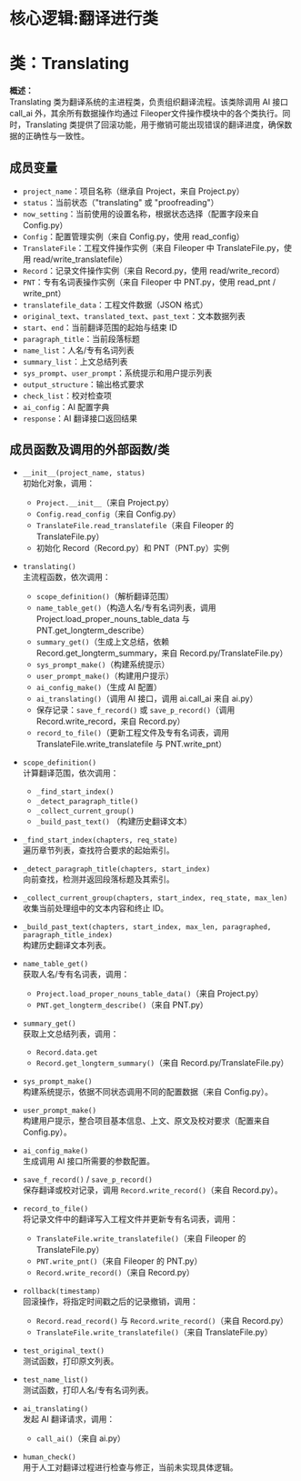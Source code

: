 # 核心逻辑:翻译进行类
# 类：Translating

**概述：**  
Translating 类为翻译系统的主进程类，负责组织翻译流程。该类除调用 AI 接口 call_ai 外，其余所有数据操作均通过 Fileoper文件操作模块中的各个类执行。同时，Translating 类提供了回滚功能，用于撤销可能出现错误的翻译进度，确保数据的正确性与一致性。

## 成员变量
- `project_name`：项目名称（继承自 Project，来自 Project.py）
- `status`：当前状态（"translating" 或 "proofreading"）
- `now_setting`：当前使用的设置名称，根据状态选择（配置字段来自 Config.py）
- `Config`：配置管理实例（来自 Config.py，使用 read_config）
- `TranslateFile`：工程文件操作实例（来自 Fileoper 中 TranslateFile.py，使用 read/write_translatefile）
- `Record`：记录文件操作实例（来自 Record.py，使用 read/write_record）
- `PNT`：专有名词表操作实例（来自 Fileoper 中 PNT.py，使用 read_pnt / write_pnt）
- `translatefile_data`：工程文件数据（JSON 格式）
- `original_text`、`translated_text`、`past_text`：文本数据列表
- `start`、`end`：当前翻译范围的起始与结束 ID
- `paragraph_title`：当前段落标题
- `name_list`：人名/专有名词列表
- `summary_list`：上文总结列表
- `sys_prompt`、`user_prompt`：系统提示和用户提示列表
- `output_structure`：输出格式要求
- `check_list`：校对检查项
- `ai_config`：AI 配置字典
- `response`：AI 翻译接口返回结果

## 成员函数及调用的外部函数/类

- `__init__(project_name, status)`  
  初始化对象，调用：  
  - `Project.__init__`（来自 Project.py）  
  - `Config.read_config`（来自 Config.py）  
  - `TranslateFile.read_translatefile`（来自 Fileoper 的 TranslateFile.py）  
  - 初始化 Record（Record.py）和 PNT（PNT.py）实例  

- `translating()`  
  主流程函数，依次调用：  
  - `scope_definition()`（解析翻译范围）  
  - `name_table_get()`（构造人名/专有名词列表，调用 Project.load_proper_nouns_table_data 与 PNT.get_longterm_describe）  
  - `summary_get()`（生成上文总结，依赖 Record.get_longterm_summary，来自 Record.py/TranslateFile.py）  
  - `sys_prompt_make()`（构建系统提示）  
  - `user_prompt_make()`（构建用户提示）  
  - `ai_config_make()`（生成 AI 配置）  
  - `ai_translating()`（调用 AI 接口，调用 ai.call_ai 来自 ai.py）  
  - 保存记录：`save_f_record()` 或 `save_p_record()`（调用 Record.write_record，来自 Record.py）  
  - `record_to_file()`（更新工程文件及专有名词表，调用 TranslateFile.write_translatefile 与 PNT.write_pnt）

- `scope_definition()`  
  计算翻译范围，依次调用：  
  - `_find_start_index()`  
  - `_detect_paragraph_title()`  
  - `_collect_current_group()`  
  - `_build_past_text()` （构建历史翻译文本）

- `_find_start_index(chapters, req_state)`  
  遍历章节列表，查找符合要求的起始索引。

- `_detect_paragraph_title(chapters, start_index)`  
  向前查找，检测并返回段落标题及其索引。

- `_collect_current_group(chapters, start_index, req_state, max_len)`  
  收集当前处理组中的文本内容和终止 ID。

- `_build_past_text(chapters, start_index, max_len, paragraphed, paragraph_title_index)`  
  构建历史翻译文本列表。

- `name_table_get()`  
  获取人名/专有名词表，调用：  
  - `Project.load_proper_nouns_table_data()`（来自 Project.py）  
  - `PNT.get_longterm_describe()`（来自 PNT.py）

- `summary_get()`  
  获取上文总结列表，调用：  
  - `Record.data.get`  
  - `Record.get_longterm_summary()`（来自 Record.py/TranslateFile.py）

- `sys_prompt_make()`  
  构建系统提示，依据不同状态调用不同的配置数据（来自 Config.py）。

- `user_prompt_make()`  
  构建用户提示，整合项目基本信息、上文、原文及校对要求（配置来自 Config.py）。

- `ai_config_make()`  
  生成调用 AI 接口所需要的参数配置。

- `save_f_record()` / `save_p_record()`  
  保存翻译或校对记录，调用 `Record.write_record()`（来自 Record.py）。

- `record_to_file()`  
  将记录文件中的翻译写入工程文件并更新专有名词表，调用：  
  - `TranslateFile.write_translatefile()`（来自 Fileoper 的 TranslateFile.py）  
  - `PNT.write_pnt()`（来自 Fileoper 的 PNT.py）  
  - `Record.write_record()`（来自 Record.py）

- `rollback(timestamp)`  
  回滚操作，将指定时间戳之后的记录撤销，调用：  
  - `Record.read_record()` 与 `Record.write_record()`（来自 Record.py）  
  - `TranslateFile.write_translatefile()`（来自 TranslateFile.py）

- `test_original_text()`  
  测试函数，打印原文列表。

- `test_name_list()`  
  测试函数，打印人名/专有名词列表。

- `ai_translating()`  
  发起 AI 翻译请求，调用：  
  - `call_ai()`（来自 ai.py）  

- `human_check()`  
  用于人工对翻译过程进行检查与修正，当前未实现具体逻辑。
